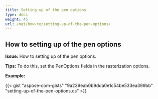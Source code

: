 ```yaml
---
title: Setting up of the pen options
type: docs
weight: 45
url: /net/how-to/setting-up-of-the-pen-options/
---
```


## **How to setting up of the pen options**

**Issue:** How to setting up of the pen options.

**Tips:** To do this, set the PenOptions fields in the rasterization options.

**Example:**

{{< gist "aspose-com-gists" "9a239eab0b9dda0e1c54be533ea399bb" "setting-up-of-the-pen-options.cs" >}}